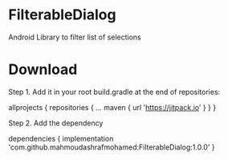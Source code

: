 # FilterableDialog
Android Library to filter list of selections

# Download

Step 1.
Add it in your root build.gradle at the end of repositories:

allprojects {
	repositories {
		...
		maven { url 'https://jitpack.io' }
	}
}

Step 2. Add the dependency

dependencies {
implementation 'com.github.mahmoudashrafmohamed:FilterableDialog:1.0.0'
}
